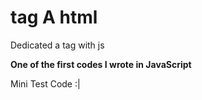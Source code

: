# tag A html
Dedicated a tag with js


**One of the first codes I wrote in JavaScript**




Mini Test Code :|
